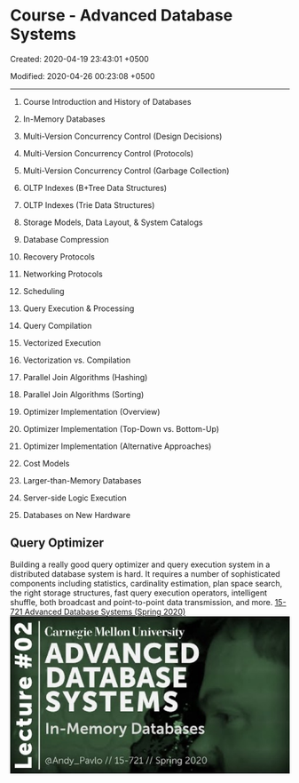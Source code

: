 # Course - Advanced Database Systems

Created: 2020-04-19 23:43:01 +0500

Modified: 2020-04-26 00:23:08 +0500

---

1. Course Introduction and History of Databases

2. In-Memory Databases

3. Multi-Version Concurrency Control (Design Decisions)

4. Multi-Version Concurrency Control (Protocols)

5. Multi-Version Concurrency Control (Garbage Collection)

6. OLTP Indexes (B+Tree Data Structures)

7. OLTP Indexes (Trie Data Structures)

8. Storage Models, Data Layout, & System Catalogs

9. Database Compression

10. Recovery Protocols

11. Networking Protocols

12. Scheduling

13. Query Execution & Processing

14. Query Compilation

15. Vectorized Execution

16. Vectorization vs. Compilation

17. Parallel Join Algorithms (Hashing)

18. Parallel Join Algorithms (Sorting)

19. Optimizer Implementation (Overview)

20. Optimizer Implementation (Top-Down vs. Bottom-Up)

21. Optimizer Implementation (Alternative Approaches)

22. Cost Models

23. Larger-than-Memory Databases

24. Server-side Logic Execution

25. Databases on New Hardware

## Query Optimizer

Building a really good query optimizer and query execution system in a distributed database system is hard. It requires a number of sophisticated components including statistics, cardinality estimation, plan space search, the right storage structures, fast query execution operators, intelligent shuffle, both broadcast and point-to-point data transmission, and more.
[15-721 Advanced Database Systems (Spring 2020)](https://www.youtube.com/playlist?list=PLSE8ODhjZXjasmrEd2_Yi1deeE360zv5O)
![](media/Course---Advanced-Database-Systems-image1.jpg)
